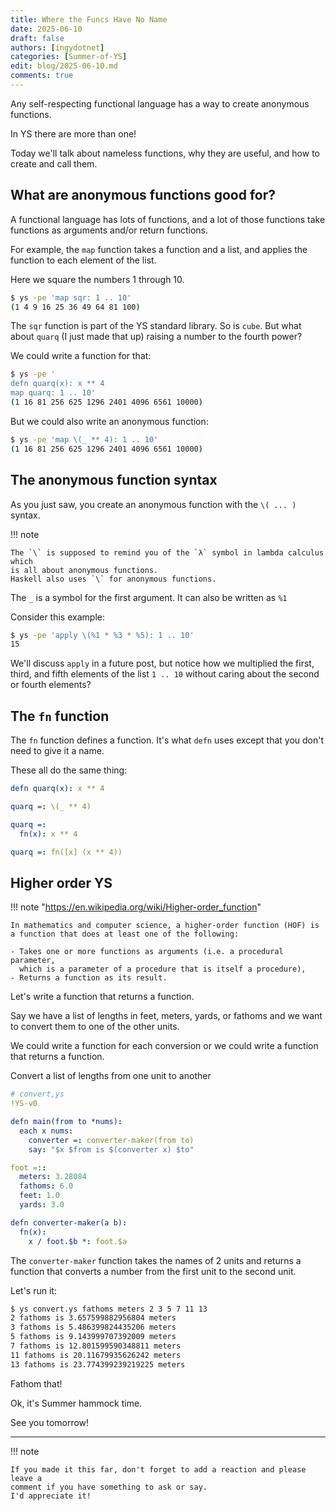 ```yaml
---
title: Where the Funcs Have No Name
date: 2025-06-10
draft: false
authors: [ingydotnet]
categories: [Summer-of-YS]
edit: blog/2025-06-10.md
comments: true
---
```


Any self-respecting functional language has a way to create anonymous functions.

In YS there are more than one!

Today we'll talk about nameless functions, why they are useful, and how to create and call them.

<!-- more -->


## What are anonymous functions good for?

A functional language has lots of functions, and a lot of those functions take
functions as arguments and/or return functions.

For example, the `map` function takes a function and a list, and applies the
function to each element of the list.

Here we square the numbers 1 through 10.

```bash
$ ys -pe 'map sqr: 1 .. 10'
(1 4 9 16 25 36 49 64 81 100)
```

The `sqr` function is part of the YS standard library.
So is `cube`.
But what about `quarq` (I just made that up) raising a number to the fourth power?

We could write a function for that:

```bash
$ ys -pe '
defn quarq(x): x ** 4
map quarq: 1 .. 10'
(1 16 81 256 625 1296 2401 4096 6561 10000)
```

But we could also write an anonymous function:

```bash
$ ys -pe 'map \(_ ** 4): 1 .. 10'
(1 16 81 256 625 1296 2401 4096 6561 10000)
```


## The anonymous function syntax

As you just saw, you create an anonymous function with the `\( ... )` syntax.

!!! note

    The `\` is supposed to remind you of the `λ` symbol in lambda calculus which
    is all about anonymous functions.
    Haskell also uses `\` for anonymous functions.

The `_` is a symbol for the first argument.
It can also be written as `%1`

Consider this example:

```bash
$ ys -pe 'apply \(%1 * %3 * %5): 1 .. 10'
15
```

We'll discuss `apply` in a future post, but notice how we multiplied the first,
third, and fifth elements of the list `1 .. 10` without caring about the second
or fourth elements?


## The `fn` function

The `fn` function defines a function.
It's what `defn` uses except that you don't need to give it a name.

These all do the same thing:

```yaml
defn quarq(x): x ** 4

quarq =: \(_ ** 4)

quarq =:
  fn(x): x ** 4

quarq =: fn([x] (x ** 4))
```


## Higher order YS


!!! note "https://en.wikipedia.org/wiki/Higher-order_function"

    In mathematics and computer science, a higher-order function (HOF) is a function that does at least one of the following:

    - Takes one or more functions as arguments (i.e. a procedural parameter,
      which is a parameter of a procedure that is itself a procedure),
    - Returns a function as its result.

Let's write a function that returns a function.

Say we have a list of lengths in feet, meters, yards, or fathoms and we want to
convert them to one of the other units.

We could write a function for each conversion or we could write a function that
returns a function.

Convert a list of lengths from one unit to another

```yaml
# convert,ys
!YS-v0

defn main(from to *nums):
  each x nums:
    converter =: converter-maker(from to)
    say: "$x $from is $(converter x) $to"

foot =::
  meters: 3.28084
  fathoms: 6.0
  feet: 1.0
  yards: 3.0

defn converter-maker(a b):
  fn(x):
    x / foot.$b *: foot.$a
```

The `converter-maker` function takes the names of 2 units and returns a function
that converts a number from the first unit to the second unit.

Let's run it:

```bash
$ ys convert.ys fathoms meters 2 3 5 7 11 13
2 fathoms is 3.657599882956804 meters
3 fathoms is 5.486399824435206 meters
5 fathoms is 9.143999707392009 meters
7 fathoms is 12.801599590348811 meters
11 fathoms is 20.11679935626242 meters
13 fathoms is 23.774399239219225 meters
```

Fathom that!

Ok, it's Summer hammock time.

See you tomorrow!

----

!!! note

    If you made it this far, don't forget to add a reaction and please leave a
    comment if you have something to ask or say.
    I'd appreciate it!

